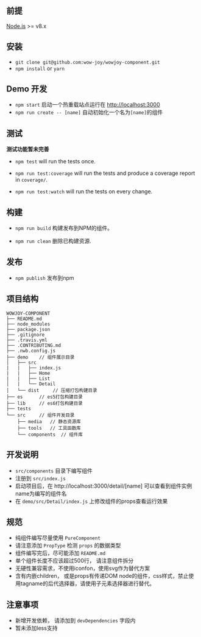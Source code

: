 ## 前提

[Node.js](http://nodejs.org/) >= v8.x

## 安装 

- `git clone git@github.com:wow-joy/wowjoy-component.git`
- `npm install` or  `yarn`

## Demo 开发

- `npm start` 启动一个热重载站点运行在 [http://localhost:3000](http://localhost:3000)
- `npm run create -- [name]` 自动初始化一个名为`[name]`的组件
## 测试
**测试功能暂未完善**
- `npm test` will run the tests once.

- `npm run test:coverage` will run the tests and produce a coverage report in `coverage/`.

- `npm run test:watch` will run the tests on every change.

## 构建

- `npm run build` 构建发布到NPM的组件。

- `npm run clean` 删除已构建资源.

## 发布
- `npm publish` 发布到npm

## 项目结构
```
WOWJOY-COMPONENT
├── README.md
├── node_modules
├── package.json
├── .gitignore
├── .travis.yml
├── .CONTRIBUTING.md
├── .nwb.config.js
├── demo    // 组件展示目录
│   ├── src
|   |   ├── index.js
|   |   ├── Home
|   |   ├── List
│   |   └── Detail
│   └── dist     // 压缩打包构建目录
├── es      // es5打包构建目录
├── lib     // es6打包构建目录
├── tests
└── src     // 组件开发目录
    ├── media   // 静态资源库
    ├── tools   // 工具函数库
    └── components  // 组件库
```
## 开发说明
- `src/components` 目录下编写组件
- 注册到 `src/index.js`
- 启动项目后，在 http://localhost:3000/detail/[name] 可以查看到组件实例 name为编写的组件名
- 在 `demo/src/Detail/index.js` 上修改组件的props查看运行效果

## 规范
- 纯组件编写尽量使用 `PureComponent`
- 请注意添加 `PropType` 检测 `props` 的数据类型
- 组件编写完后，尽可能添加 `README.md`
- 单个组件长度不应该超过500行， 请注意组件拆分
- 无硬性兼容需求，不使用iconfon，使用svg作为替代方案  
- 含有内嵌children， 或是props有传递DOM node的组件，css样式，禁止使用tagname的后代选择器，请使用子元素选择器进行替代。


## 注意事项
- 新增开发依赖， 请添加到 `devDependencies` 字段内
- 暂未添加less支持
